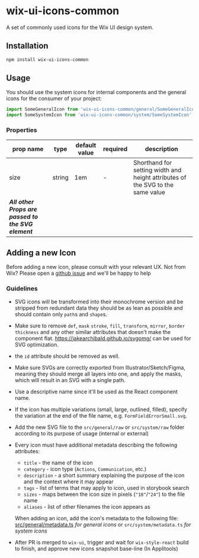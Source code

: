 # wix-ui-icons-common
A set of commonly used icons for the Wix UI design system.

## Installation

```bash
npm install wix-ui-icons-common
```

## Usage

You should use the system icons for internal components and the general icons for the consumer of your project:
```jsx
import SomeGeneralIcon from 'wix-ui-icons-common/general/SomeGeneralIcon';
import SomeSystemIcon from 'wix-ui-icons-common/system/SomeSystemIcon';
```

### Properties

| prop name | type | default value | required | description |
|----------|----------|--------------|------------|-------------|
| size | string | 1em | - | Shorthand for setting width and height attributes of the SVG to the same value |
| ***All other Props are passed to the SVG element*** | | | | |

## Adding a new Icon

Before adding a new icon, please consult with your relevant UX. Not from Wix? Please open a [github issue](https://github.com/wix/wix-ui/issues/new) and we'll be happy to help

### Guidelines
* SVG icons will be transformed into their monochrome version and be stripped from redundant data they should be as lean as possible and should contain only `path`s and `shape`s.
* Make sure to remove `def`, `mask` `stroke`, `fill`, `transform`, `mirror`, `border thickness` and any other similar attributes that doesn't make the component flat. https://jakearchibald.github.io/svgomg/ can be used for SVG optimization.
* the `id` attribute should be removed as well.
* Make sure SVGs are correctly exported from Illustrator/Sketch/Figma, meaning they should merge all layers into one, and apply the masks, which will result in an SVG with a single path.
* Use a descriptive name since it'll be used as the React component name.
* If the icon has multiple variations (small, large, outlined, filled), specify the variation at the end of the file name, e.g. `FormFieldErrorSmall.svg`.
* Add the new SVG file to the `src/general/raw` or `src/system/raw` folder according to its purpose of usage (internal or external)

* Every icon must have additional metadata describing the following attributes:

	* `title` - the name of the icon
	* `category` - icon type (`Actions`, `Communication`, etc.)
	* `description` - a short summary explaining the purpose of the icon and the context where it may appear
	* `tags` - list of terms that may apply to icon, used in storybook search
	* `sizes` - maps between the icon size in pixels (`"18"`/`"24"`) to the file name
	* `aliases` - list of other filenames the icon appears as

	When adding an icon, add the icon's metadata to the following file:
	[src/general/metadata.ts](https://github.com/wix/wix-ui/blob/master/packages/wix-ui-icons-common/src/general/metadata.ts) *for general icons*
	or `src/system/metadata.ts` *for system icons*

* After PR is merged to `wix-ui`, trigger and wait for `wix-style-react` build to finish, and approve new icons snapshot base-line (In Applitools)
